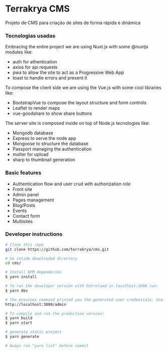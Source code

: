 # Terrakrya CMS

Projeto de CMS para criação de sites de forma rápida e dinâmica

### Tecnologias usadas

Embracing the entire project we are using Nuxt.js with some @nuxtjs modules like: 
- auth for athentication
- axios for api requests
- pwa to allow the site to act as a Progressive Web App
- toast to handle errors and present it
 
To compose the client side we are using the Vue.js with some cool libraries like:
- BootstrapVue to compose the layout structure and form controls
- Leaflet to render maps
- vue-goodshare to show share buttons

The server site is composed inside on top of Node.js tecnologies like:
- Mongodb database
- Express to serve the node app
- Mongoose to structure the database
- Passport managing the authentication
- multer for upload
- sharp to thumbnail generation

### Basic features

- Authentication flow and user crud with authorization role
- Front site
- Admin panel
- Pages management
- Blog/Posts
- Events
- Contact form
- Multisites

### Developer instructions

```bash
# Clone this repo
git clone https://github.com/terrakrya/cms.git

# Go inside downloaded directory
cd cms/

# Install NPM dependecies
$ yarn install

# To run the developer version with hotreload in localhost:3000 run:
$ yarn dev

# The previous command printed you the generated user credentials. Use this info to access the admin panel at:
http://localhost:3000/admin

# To compile and run the production version:
$ yarn build
$ yarn start

# generate static project
$ yarn generate

# Aways run "yarn lint" before commit

```


